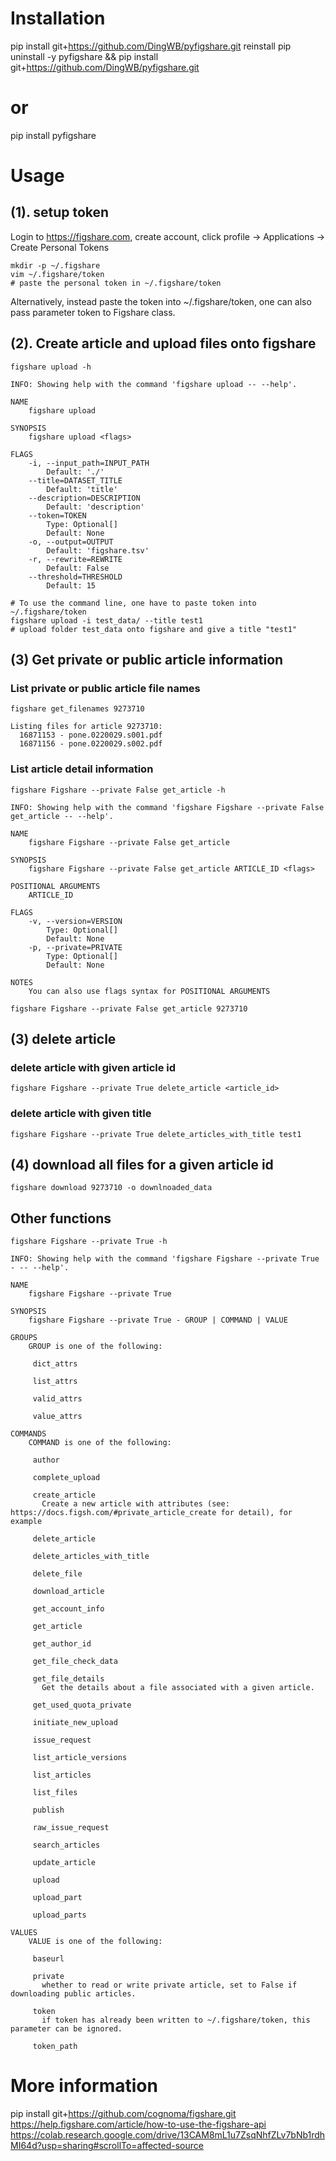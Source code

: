 # Installation
pip install git+https://github.com/DingWB/pyfigshare.git
reinstall
pip uninstall -y pyfigshare &&  pip install git+https://github.com/DingWB/pyfigshare.git

# or
pip install pyfigshare

# Usage
## (1). setup token
Login to https://figshare.com, create account, click profile -> Applications -> Create Personal Tokens
```
mkdir -p ~/.figshare
vim ~/.figshare/token
# paste the personal token in ~/.figshare/token
```
Alternatively, instead paste the token into ~/.figshare/token, one can also pass parameter token to Figshare class.

## (2). Create article and upload files onto figshare
```shell
figshare upload -h
```
```text
INFO: Showing help with the command 'figshare upload -- --help'.

NAME
    figshare upload

SYNOPSIS
    figshare upload <flags>

FLAGS
    -i, --input_path=INPUT_PATH
        Default: './'
    --title=DATASET_TITLE
        Default: 'title'
    --description=DESCRIPTION
        Default: 'description'
    --token=TOKEN
        Type: Optional[]
        Default: None
    -o, --output=OUTPUT
        Default: 'figshare.tsv'
    -r, --rewrite=REWRITE
        Default: False
    --threshold=THRESHOLD
        Default: 15
```
```shell
# To use the command line, one have to paste token into ~/.figshare/token
figshare upload -i test_data/ --title test1
# upload folder test_data onto figshare and give a title "test1"
```

## (3) Get private or public article information 
### List private or public article file names
```shell
figshare get_filenames 9273710
```
```text
Listing files for article 9273710:
  16871153 - pone.0220029.s001.pdf
  16871156 - pone.0220029.s002.pdf
```
### List article detail information
```shell
figshare Figshare --private False get_article -h
```
```text
INFO: Showing help with the command 'figshare Figshare --private False get_article -- --help'.

NAME
    figshare Figshare --private False get_article

SYNOPSIS
    figshare Figshare --private False get_article ARTICLE_ID <flags>

POSITIONAL ARGUMENTS
    ARTICLE_ID

FLAGS
    -v, --version=VERSION
        Type: Optional[]
        Default: None
    -p, --private=PRIVATE
        Type: Optional[]
        Default: None

NOTES
    You can also use flags syntax for POSITIONAL ARGUMENTS
```

```shell
figshare Figshare --private False get_article 9273710
```

## (3) delete article
### delete article with given article id
```shell
figshare Figshare --private True delete_article <article_id>
```

### delete article with given title
```shell
figshare Figshare --private True delete_articles_with_title test1
```

## (4) download all files for a given article id
```shell
figshare download 9273710 -o downlnoaded_data
```

## Other functions
```shell
figshare Figshare --private True -h
```

```text
INFO: Showing help with the command 'figshare Figshare --private True - -- --help'.

NAME
    figshare Figshare --private True

SYNOPSIS
    figshare Figshare --private True - GROUP | COMMAND | VALUE

GROUPS
    GROUP is one of the following:

     dict_attrs

     list_attrs

     valid_attrs

     value_attrs

COMMANDS
    COMMAND is one of the following:

     author

     complete_upload

     create_article
       Create a new article with attributes (see: https://docs.figsh.com/#private_article_create for detail), for example

     delete_article

     delete_articles_with_title

     delete_file

     download_article

     get_account_info

     get_article

     get_author_id

     get_file_check_data

     get_file_details
       Get the details about a file associated with a given article.

     get_used_quota_private

     initiate_new_upload

     issue_request

     list_article_versions

     list_articles

     list_files

     publish

     raw_issue_request

     search_articles

     update_article

     upload

     upload_part

     upload_parts

VALUES
    VALUE is one of the following:

     baseurl

     private
       whether to read or write private article, set to False if downloading public articles.

     token
       if token has already been written to ~/.figshare/token, this parameter can be ignored.

     token_path
```

# More information
pip install git+https://github.com/cognoma/figshare.git
https://help.figshare.com/article/how-to-use-the-figshare-api
https://colab.research.google.com/drive/13CAM8mL1u7ZsqNhfZLv7bNb1rdhMI64d?usp=sharing#scrollTo=affected-source
